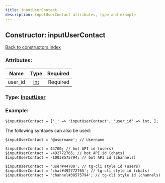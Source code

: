 ```yaml
---
title: inputUserContact
description: inputUserContact attributes, type and example
---
```

## Constructor: inputUserContact  
[Back to constructors index](index.md)



### Attributes:

| Name     |    Type       | Required |
|----------|:-------------:|---------:|
|user\_id|[int](../types/int.md) | Required|



### Type: [InputUser](../types/InputUser.md)


### Example:

```
$inputUserContact = ['_' => 'inputUserContact', 'user_id' => int, ];
```  

The following syntaxes can also be used:

```
$inputUserContact = '@username'; // Username

$inputUserContact = 44700; // bot API id (users)
$inputUserContact = -492772765; // bot API id (chats)
$inputUserContact = -10038575794; // bot API id (channels)

$inputUserContact = 'user#44700'; // tg-cli style id (users)
$inputUserContact = 'chat#492772765'; // tg-cli style id (chats)
$inputUserContact = 'channel#38575794'; // tg-cli style id (channels)
```